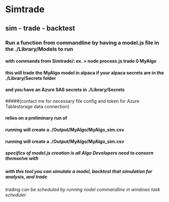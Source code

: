 # Simtrade
## sim - trade - backtest
### Run a function from commandline by having a model.js file in the ./Library/Models to run
#### with commands from Simtrade/: ex. > node process.js trade 0 MyAlgo
#### this will trade the MyAlgo model in alpaca if your alpaca secrets are in the ./Library/Secrets folder
#### and you have an Azure SAS secrets in ./Library/Secrets 
#####(contact me for necessary file config and token for Azure Tablestorage data connection)
#### <backtest> relies on a preliminary run of <sim>
#### running <sim> will create a ./Output/MyAlgo/MyAlgo_sim.csv
#### running <backtest> will create a ./Output/MyAlgo/MyAlgo_sim.csv
##### specifics of model.js creation is all Algo Developers need to consern themselve with
##### with this tool you can simulate a model, backtest that simulation for analysis, and trade
###### trading can be scheduled by running nodel commandline in windows task scheduler
